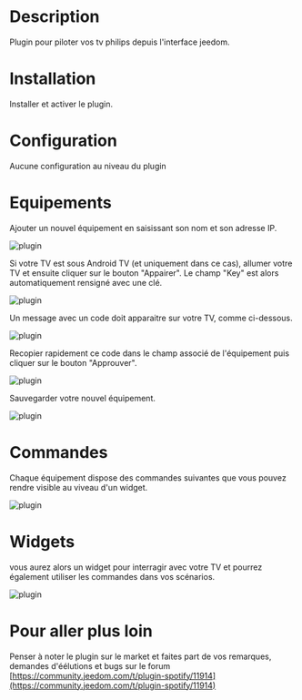 Description
===

Plugin pour piloter vos tv philips depuis l'interface jeedom.

Installation
===

Installer et activer le plugin.

Configuration
===

Aucune configuration au niveau du plugin

Equipements
===

Ajouter un nouvel équipement en saisissant son nom et son adresse IP.

![plugin](https://barre35.github.io/jeedom-plugin-philips/assets/images/equipement.png)

Si votre TV est sous Android TV (et uniquement dans ce cas), allumer votre TV et ensuite cliquer sur le bouton "Appairer". Le champ "Key" est alors automatiquement rensigné avec une clé.

![plugin](https://barre35.github.io/jeedom-plugin-philips/assets/images/pairing.png)

Un message avec un code doit apparaitre sur votre TV, comme ci-dessous.

![plugin](https://barre35.github.io/jeedom-plugin-philips/assets/images/tv.png)

Recopier rapidement ce code dans le champ associé de l'équipement puis cliquer sur le bouton "Approuver".

![plugin](https://barre35.github.io/jeedom-plugin-philips/assets/images/approve.png)

Sauvegarder votre nouvel équipement.

![plugin](https://barre35.github.io/jeedom-plugin-philips/assets/images/save.png)

Commandes
===

Chaque équipement dispose des commandes suivantes que vous pouvez rendre visible au viveau d'un widget.

![plugin](https://barre35.github.io/jeedom-plugin-philips/assets/images/commands.png)

Widgets
===

vous aurez alors un widget pour interragir avec votre TV et pourrez également utiliser les commandes dans vos scénarios.

![plugin](https://barre35.github.io/jeedom-plugin-philips/assets/images/widget.png)

Pour aller plus loin
===

Penser à noter le plugin sur le market et faites part de vos remarques, demandes d'éélutions et bugs sur le forum [https://community.jeedom.com/t/plugin-spotify/11914](https://community.jeedom.com/t/plugin-spotify/11914)
